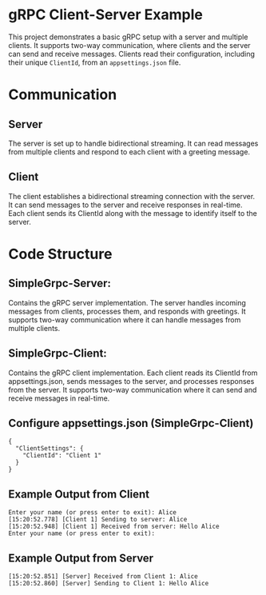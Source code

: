 # gRPC Client-Server Example

This project demonstrates a basic gRPC setup with a server and multiple clients. 
It supports two-way communication, where clients and the server can send and receive messages. 
Clients read their configuration, including their unique `ClientId`, from an `appsettings.json` file.

# Communication

## Server
The server is set up to handle bidirectional streaming. It can read messages from multiple clients and respond to each client with a greeting message.

## Client
The client establishes a bidirectional streaming connection with the server. 
It can send messages to the server and receive responses in real-time. 
Each client sends its ClientId along with the message to identify itself to the server.

# Code Structure

## SimpleGrpc-Server: 
Contains the gRPC server implementation. The server handles incoming messages from clients, processes them, and responds with greetings. It supports two-way communication where it can handle messages from multiple clients.

## SimpleGrpc-Client: 
Contains the gRPC client implementation. Each client reads its ClientId from appsettings.json, sends messages to the server, and processes responses from the server. It supports two-way communication where it can send and receive messages in real-time.

## Configure appsettings.json (SimpleGrpc-Client)
```
{
  "ClientSettings": {
    "ClientId": "Client 1"
  }
}
```

## Example Output from Client
```
Enter your name (or press enter to exit): Alice
[15:20:52.778] [Client 1] Sending to server: Alice
[15:20:52.948] [Client 1] Received from server: Hello Alice
Enter your name (or press enter to exit):
```
## Example Output from Server
```
[15:20:52.851] [Server] Received from Client 1: Alice
[15:20:52.860] [Server] Sending to Client 1: Hello Alice
```
